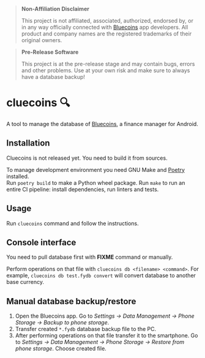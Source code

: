> **Non-Affiliation Disclaimer**
>
> This project is not affiliated, associated, authorized, endorsed by, or in any way officially connected with [Bluecoins](https://www.bluecoinsapp.com/) app developers. All product and company names are the registered trademarks of their original owners.

> **Pre-Release Software**
> 
> This project is at the pre-release stage and may contain bugs, errors and other problems. Use at your own risk and make sure to always have a database backup!

# cluecoins 🔍

A tool to manage the database of [Bluecoins](https://www.bluecoinsapp.com/), a finance manager for Android.

## Installation

Cluecoins is not released yet. You need to build it from sources.

To manage development environment you need GNU Make and [Poetry](https://python-poetry.org/docs/#installing-with-the-official-installer) installed.  
Run `poetry build` to make a Python wheel package. Run `make` to run an entire CI pipeline: install dependencies, run linters and tests.

## Usage

Run `cluecoins` command and follow the instructions.

## Console interface

You need to pull database first with **FIXME** command or manually.

Perform operations on that file with `cluecoins db <filename> <command>`. For example, `cluecoins db test.fydb convert` will convert database to another base currency.

## Manual database backup/restore

1. Open the Bluecoins app. Go to *Settings -> Data Management -> Phone Storage -> Backup to phone storage*.
2. Transfer created `*.fydb` database backup file to the PC.
3. After performing operations on that file transfer it to the smartphone. Go to *Settings -> Data Management -> Phone Storage -> Restore from phone storage*. Choose created file.


